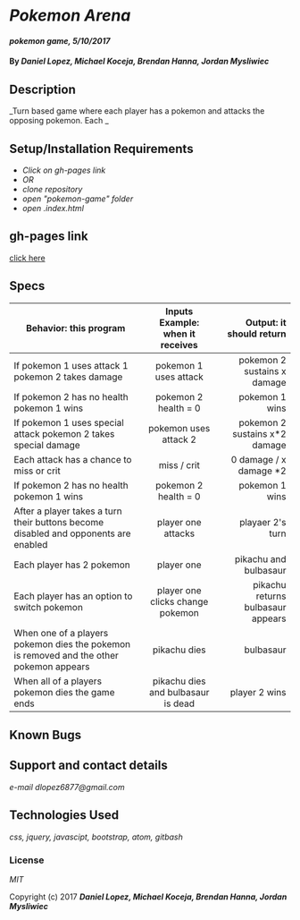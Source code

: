 # _Pokemon Arena_

#### _pokemon game, 5/10/2017_

#### By _**Daniel Lopez, Michael Koceja, Brendan Hanna, Jordan Mysliwiec**_

## Description

_Turn based game where each player has a pokemon and attacks the opposing pokemon. Each _

## Setup/Installation Requirements

* _Click on gh-pages link_
* _OR_
* _clone repository_
* _open "pokemon-game" folder_
* _open .index.html_

## gh-pages link
[click here](https://dlopez6877.github.io/pokemon-game)

## Specs
| Behavior: this program | Inputs Example: when it receives | Output: it should return|
|------------------|:-------------:|------:|
|If pokemon 1 uses attack 1 pokemon 2 takes damage|pokemon 1 uses attack|pokemon 2 sustains x damage|
|If pokemon 2 has no health pokemon 1 wins|pokemon 2 health = 0|pokemon 1 wins|
|If pokemon 1 uses special attack pokemon 2 takes special damage|pokemon uses attack 2|pokemon 2 sustains x*2 damage|
|Each attack has a chance to miss or crit|miss / crit|0 damage / x damage *2|
|If pokemon 2 has no health pokemon 1 wins|pokemon 2 health = 0|pokemon 1 wins|
|After a player takes a turn their buttons become disabled and opponents are enabled|player one attacks| playaer 2's turn|
|Each player has 2 pokemon|player one|pikachu and bulbasaur|
|Each player has an option to switch pokemon|player one clicks change pokemon|pikachu returns bulbasaur appears|
|When one of a players pokemon dies the pokemon is removed and the other pokemon appears|pikachu dies|bulbasaur|
|When all of a players pokemon dies the game ends|pikachu dies and bulbasaur is dead|player 2 wins|
## Known Bugs


## Support and contact details

_e-mail dlopez6877@gmail.com_

## Technologies Used

_css, jquery, javascipt, bootstrap, atom, gitbash_

### License

*MIT*

Copyright (c) 2017 **_Daniel Lopez, Michael Koceja, Brendan Hanna, Jordan Mysliwiec_**

